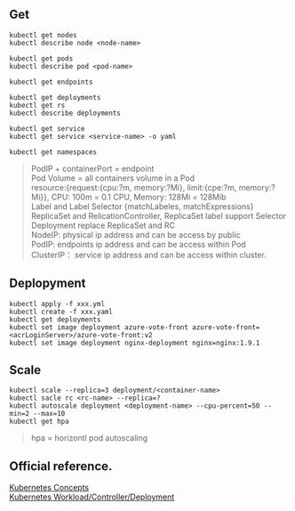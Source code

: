 ## Get
```
kubectl get nodes
kubectl describe node <node-name> 

kubectl get pods
kubectl describe pod <pod-name>

kubectl get endpoints

kubectl get deployments
kubectl get rs
kubectl describe deployments

kubectl get service
kubectl get service <service-name> -o yaml

kubectl get namespaces

```
>  PodIP + containerPort = endpoint  
>  Pod Volume = all containers volume in a Pod  
>  resource:{request:{cpu:?m, memory:?Mi}, limit:{cpe:?m, memory:?Mi}}, CPU: 100m = 0.1 CPU,  Memory: 128Mi = 128Mib   
>  Label and Label Selector {matchLabeles, matchExpressions}   
>  ReplicaSet and RelicationController, ReplicaSet label support Selector  
>  Deployment replace ReplicaSet and RC  
> NodeIP: physical ip address and can be access by public  
> PodIP: endpoints ip address and can be access within Pod   
> ClusterIP： service ip address and can be access within cluster.   
>

## Deplopyment 
```
kubectl apply -f xxx.yml
kubectl create -f xxx.yaml
kubectl get deployments
kubectl set image deployment azure-vote-front azure-vote-front=<acrLoginServer>/azure-vote-front:v2
kubectl set image deployment nginx-deployment nginx=nginx:1.9.1
```


## Scale
```
kubectl scale --replica=3 deployment/<container-name>  
kubectl sacle rc <rc-name> --replica=? 
kubectl autoscale deployment <deployment-name> --cpu-percent=50 --min=2 --max=10
kubectl get hpa
```
> hpa = horizontl pod autoscaling 
>
>

## Official reference. 
[Kubernetes Concepts](https://kubernetes.io/docs/concepts/)  
[Kubernetes Workload/Controller/Deployment](https://kubernetes.io/zh/docs/concepts/workloads/controllers/deployment/)  
